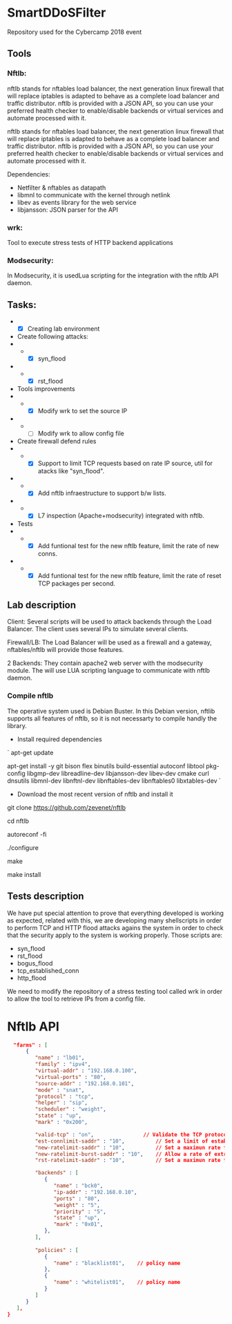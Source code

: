 # SmartDDoSFilter

Repository used for the Cybercamp 2018 event

## Tools

### Nftlb:

nftlb stands for nftables load balancer, the next generation linux firewall that will replace iptables is adapted to behave as a complete load balancer and traffic distributor.
nftlb is provided with a JSON API, so you can use your preferred health checker to enable/disable backends or virtual services and automate processed with it.

nftlb stands for nftables load balancer, the next generation linux firewall that will replace iptables is adapted to behave as a complete load balancer and traffic distributor.
nftlb is provided with a JSON API, so you can use your preferred health checker to enable/disable backends or virtual services and automate processed with it.

Dependencies:
- Netfilter & nftables as datapath
- libmnl to communicate with the kernel through netlink
- libev as events library for the web service
- libjansson: JSON parser for the API

### wrk:

Tool to execute stress tests of HTTP backend applications

### Modsecurity:

In Modsecurity, it is usedLua scripting for the integration with the nftlb API daemon.

## Tasks:

* * [x] Creating lab environment

* Create following attacks:
* * * [x] syn_flood
* * * [x] rst_flood

* Tools improvements
* * * [x] Modify wrk to set the source IP
* * * [ ] Modify wrk to allow config file

* Create firewall defend rules
* * * [x] Support to limit TCP requests based on rate IP source, util for atacks like "syn_flood".
* * * [x] Add nftlb infraestructure to support b/w lists.
* * * [x] L7 inspection (Apache+modsecurity) integrated with nftlb.

* Tests
* * * [x] Add funtional test for the new nftlb feature, limit the rate of new conns.
* * * [x] Add funtional test for the new nftlb feature, limit the rate of reset TCP packages per second.

## Lab description

Client: Several scripts will be used to attack backends through the Load Balancer. The client uses several IPs to simulate several clients.

Firewall/LB: The Load Balancer will be used as a firewall and a gateway, nftables/nftlb will provide those features.

2 Backends: They contain apache2 web server with the modsecurity module. The will use LUA scripting language to communicate with nftlb daemon.

### Compile nftlb

The operative system used is Debian Buster. In this Debian version, nftlib supports all features of nftlb, so it is not necessarty to compile handly the library. 

* Install required dependencies

`
apt-get update

apt-get install -y
    git
    bison
    flex
    binutils 
    build-essential 
    autoconf 
    libtool 
    pkg-config 
    libgmp-dev 
    libreadline-dev 
    libjansson-dev 
    libev-dev 
    cmake 
    curl 
    dnsutils 
    libmnl-dev 
    libnftnl-dev 
    libnftables-dev 
    libnftables0 
    libxtables-dev
`

* Download the most recent version of nftlb and install it

git clone https://github.com/zevenet/nftlb

cd nftlb

autoreconf -fi

./configure

make

make install

## Tests description

We have put special attention to prove that everything developed is working as expected, related with this, we are developing many shellscripts in order to perform TCP and HTTP flood attacks agains the system in order to check that the security apply to the system is working properly. Those scripts are:
* syn_flood
* rst_flood
* bogus_flood
* tcp_established_conn
* http_flood

We need to modify the repository of a stress testing tool called wrk in order to allow the tool to retrieve IPs from a config file.

# Nftlb API

```JSON
  "farms" : [
      {
         "name" : "lb01",
         "family" : "ipv4",                	
         "virtual-addr" : "192.168.0.100", 	
         "virtual-ports" : "80",            
         "source-addr" : "192.168.0.101", 
         "mode" : "snat",             	
         "protocol" : "tcp",          	
         "helper" : "sip",            	
         "scheduler" : "weight",        
         "state" : "up",            	
         "mark" : "0x200",            	

         "valid-tcp" : "on",         		// Validate the TCP protocol*
         "est-connlimit-saddr" : "10",         	// Set a limit of established connections for service*
         "new-ratelimit-saddr" : "10",         	// Set a maximun rate for new connections*
         "new-ratelimit-burst-saddr" : "10",   	// Allow a rate of extra new connections*
         "rst-ratelimit-saddr" : "10",        	// Set a maximun rate for TCP reset packets*

         "backends" : [
            {
               "name" : "bck0",        
               "ip-addr" : "192.168.0.10",
               "ports" : "80",        
               "weight" : "5",        
               "priority" : "5",      
               "state" : "up",        
               "mark" : "0x01",       
            },
         ],
	 
         "policies" : [
            {
               "name" : "blacklist01",    // policy name
            },
            {
               "name" : "whitelist01",    // policy name
            }
         ]
      }
   ],
}
```
